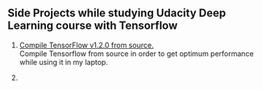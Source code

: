## Side Projects while studying Udacity Deep Learning course with Tensorflow

1. [Compile TensorFlow v1.2.0 from source.](compileTF/compileTF.md)<br>
Compile Tensorflow from source in order to get optimum performance while using it in my laptop.

2.
